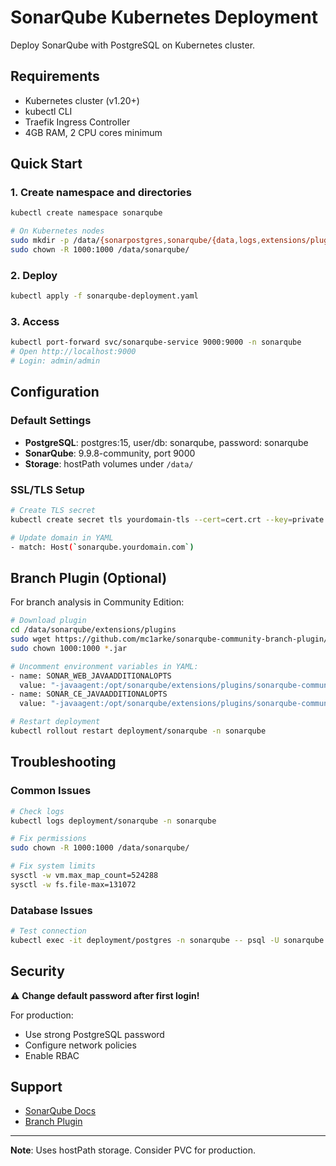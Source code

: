 # SonarQube Kubernetes Deployment

Deploy SonarQube with PostgreSQL on Kubernetes cluster.

## Requirements

- Kubernetes cluster (v1.20+)
- kubectl CLI
- Traefik Ingress Controller
- 4GB RAM, 2 CPU cores minimum

## Quick Start

### 1. Create namespace and directories
```bash
kubectl create namespace sonarqube

# On Kubernetes nodes
sudo mkdir -p /data/{sonarpostgres,sonarqube/{data,logs,extensions/plugins}}
sudo chown -R 1000:1000 /data/sonarqube/
```

### 2. Deploy
```bash
kubectl apply -f sonarqube-deployment.yaml
```

### 3. Access
```bash
kubectl port-forward svc/sonarqube-service 9000:9000 -n sonarqube
# Open http://localhost:9000
# Login: admin/admin
```

## Configuration

### Default Settings
- **PostgreSQL**: postgres:15, user/db: sonarqube, password: sonarqube
- **SonarQube**: 9.9.8-community, port 9000
- **Storage**: hostPath volumes under `/data/`

### SSL/TLS Setup
```bash
# Create TLS secret
kubectl create secret tls yourdomain-tls --cert=cert.crt --key=private.key -n sonarqube

# Update domain in YAML
- match: Host(`sonarqube.yourdomain.com`)
```

## Branch Plugin (Optional)

For branch analysis in Community Edition:

```bash
# Download plugin
cd /data/sonarqube/extensions/plugins
sudo wget https://github.com/mc1arke/sonarqube-community-branch-plugin/releases/download/1.14.0/sonarqube-community-branch-plugin-1.14.0.jar
sudo chown 1000:1000 *.jar

# Uncomment environment variables in YAML:
- name: SONAR_WEB_JAVAADDITIONALOPTS
  value: "-javaagent:/opt/sonarqube/extensions/plugins/sonarqube-community-branch-plugin-1.14.0.jar=web"
- name: SONAR_CE_JAVAADDITIONALOPTS
  value: "-javaagent:/opt/sonarqube/extensions/plugins/sonarqube-community-branch-plugin-1.14.0.jar=ce"

# Restart deployment
kubectl rollout restart deployment/sonarqube -n sonarqube
```

## Troubleshooting

### Common Issues
```bash
# Check logs
kubectl logs deployment/sonarqube -n sonarqube

# Fix permissions
sudo chown -R 1000:1000 /data/sonarqube/

# Fix system limits
sysctl -w vm.max_map_count=524288
sysctl -w fs.file-max=131072
```

### Database Issues
```bash
# Test connection
kubectl exec -it deployment/postgres -n sonarqube -- psql -U sonarqube -d sonarqube
```

## Security

⚠️ **Change default password after first login!**

For production:
- Use strong PostgreSQL password
- Configure network policies
- Enable RBAC

## Support

- [SonarQube Docs](https://docs.sonarqube.org/)
- [Branch Plugin](https://github.com/mc1arke/sonarqube-community-branch-plugin)

---
**Note**: Uses hostPath storage. Consider PVC for production.
